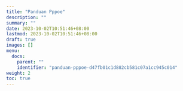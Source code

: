 ```yaml
---
title: "Panduan Pppoe"
description: ""
summary: ""
date: 2023-10-02T10:51:46+08:00
lastmod: 2023-10-02T10:51:46+08:00
draft: true
images: []
menu:
  docs:
    parent: ""
    identifier: "panduan-pppoe-d47fb01c1d882cb581c07a1cc945c014"
weight: 2
toc: true
---
```

